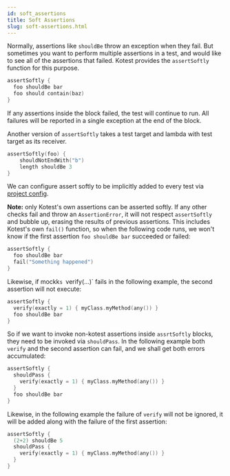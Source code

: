 ```yaml
---
id: soft_assertions
title: Soft Assertions
slug: soft-assertions.html
---
```



Normally, assertions like `shouldBe` throw an exception when they fail.
But sometimes you want to perform multiple assertions in a test, and
would like to see all of the assertions that failed. Kotest provides
the `assertSoftly` function for this purpose.

```kotlin
assertSoftly {
  foo shouldBe bar
  foo should contain(baz)
}
```

If any assertions inside the block failed, the test will continue to
run. All failures will be reported in a single exception at the end of
the block.

Another version of `assertSoftly` takes a test target and lambda with test target as its receiver.

```kotlin
assertSoftly(foo) {
    shouldNotEndWith("b")
    length shouldBe 3
}
```


We can configure assert softly to be implicitly added to every test via [project config](../framework/project_config.md).

**Note:** only Kotest's own assertions can be asserted softly. If any other checks fail and throw an `AssertionError`, it will not respect `assertSoftly` and bubble up, erasing the results of previous assertions. This includes Kotest's own `fail()` function, so when the following code runs, we won't know if the first assertion `foo shouldBe bar` succeeded or failed:

```kotlin
assertSoftly {
  foo shouldBe bar
  fail("Something happened")
}
```

Likewise, if mockk`s `verify(...)` fails in the following example, the second assertion will not execute:

```kotlin
assertSoftly {
  verify(exactly = 1) { myClass.myMethod(any()) }
  foo shouldBe bar
}
```

So if we want to invoke non-kotest assertions inside `assrtSoftly` blocks, they need to be invoked via `shouldPass`.
In the following example both `verify` and the second assertion can fail, and we shall get both errors accumulated:

```kotlin
assertSoftly {
  shouldPass {
    verify(exactly = 1) { myClass.myMethod(any()) }
  }
  foo shouldBe bar
}
```

Likewise, in the following example the failure of `verify` will not be ignored, it will be added along with the failure of the first assertion:


```kotlin
assertSoftly {
  (2+2) shouldBe 5
  shouldPass {
    verify(exactly = 1) { myClass.myMethod(any()) }
  }
}
```
